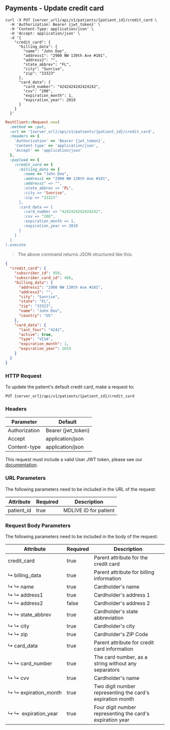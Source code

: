 ## Payments - Update credit card

```shell
curl -X PUT {server_url}/api/v1/patients/{patient_id}/credit_card \
  -H 'Authorization: Bearer {jwt_token}' \
  -H 'Content-Type: application/json' \
  -H 'Accept: application/json' \
  -d '{
    "credit_card": {
      "billing_data": {
        "name": "John Doe",
        "address1": "2900 NW 130th Ave #101",
        "address2": "",
        "state_abbrev": "FL",
        "city": "Sunrise",
        "zip": "33323"
      },
      "card_data": {
        "card_number": "4242424242424242",
        "cvv": "200",
        "expiration_month": 1,
        "expiration_year": 2019
      }
    }
  }'
```

```ruby
RestClient::Request.new(
  :method => :put,
  :url => '{server_url}/api/v1/patients/{patient_id}/credit_card',
  :headers => {
    'Authorization' => 'Bearer {jwt_token}',
    'Content-type' => 'application/json',
    'Accept' => 'application/json'
  },
  :payload => {
    :credit_card => {
      :billing_data => {
        :name => "John Doe",
        :address1 => "2900 NW 130th Ave #101",
        :address2" => "",
        :state_abbrev => "FL",
        :city => "Sunrise",
        :zip => "33323"
      },
      :card_data => {
        :card_number => "4242424242424242",
        :cvv => "200",
        :expiration_month => 1,
        :expiration_year => 2019
      }
    }
  }
).execute
```

> The above command returns JSON structured like this:

```json
{
  "credit_card": {
    "subscriber_id": 950,
    "subscriber_card_id": 486,
    "billing_data": {
      "address1": "2900 NW 130th Ave #101",
      "address2": "",
      "city": "Sunrise",
      "state": "FL",
      "zip": "33323",
      "name": "John Doe",
      "country": "US"
    },
    "card_data": {
      "last_four": "4242",
      "active": true,
      "type": "VISA",
      "expiration_month": 1,
      "expiration_year": 2019
    }
  }
}
```


### HTTP Request

To update the patient's default credit card, make a request to:

`PUT {server_url}/api/v1/patients/{patient_id}/credit_card`


### Headers

Parameter     | Default
--------------|------------------------
Authorization | Bearer {jwt_token}
Accept        | application/json
Content-type  | application/json

This request must include a valid User JWT token, please see our [documentation](#user-tokens).


### URL Parameters

The following parameters need to be included in the URL of the request:

Attribute  | Required | Description
-----------|----------|----------------------
patient_id | true     | MDLIVE ID for patient


### Request Body Parameters

The following parameters need to be included in the body of the request:

Attribute                      | Required | Description
------------------------------ |----------|--------------------
credit_card                    | true     | Parent attribute for the credit card
↳&nbsp;billing_data            | true     | Parent attribute for billing information
↳&nbsp;↳&nbsp;name             | true     | Cardholder's name
↳&nbsp;↳&nbsp;address1         | true     | Cardholder's address 1
↳&nbsp;↳&nbsp;address2         | false    | Cardholder's address 2
↳&nbsp;↳&nbsp;state_abbrev     | true     | Cardholder's state abbreviation
↳&nbsp;↳&nbsp;city             | true     | Cardholder's city
↳&nbsp;↳&nbsp;zip              | true     | Cardholder's ZIP Code
↳&nbsp;card_data               | true     | Parent attribute for credit card information
↳&nbsp;↳&nbsp;card_number      | true     | The card number, as a string without any separators
↳&nbsp;↳&nbsp;cvv| true        | Cardholder's name
↳&nbsp;↳&nbsp;expiration_month | true     | Two digit number representing the card's expiration month
↳&nbsp;↳&nbsp; expiration_year | true     | Four digit number representing the card's expiration year

